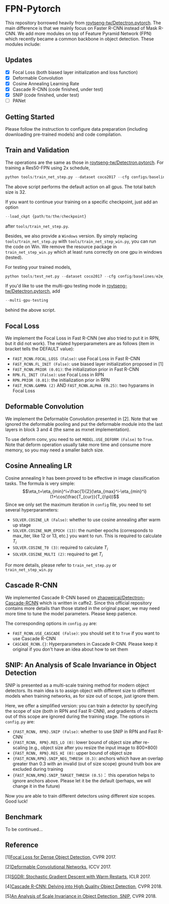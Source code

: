 # FPN-Pytorch

This repository borrowed heavily from [roytseng-tw/Detectron.pytorch](https://github.com/roytseng-tw/Detectron.pytorch). The main difference is that we mainly focus on Faster R-CNN instead of Mask R-CNN. We add more modules on top of Feature Pyramid Network (FPN) which recently became a common backbone in object detection. These modules include:

## Updates
- [x] Focal Loss (both biased layer initialization and loss function)
- [x] Deformable Convolution
- [x] Cosine Annealing Learning Rate
- [x] Cascade R-CNN (code finished, under test)
- [x] SNIP (code finished, under test)
- [ ] PANet

## Getting Started
Please follow the instruction to configure data preparation (including downloading pre-trained models) and code compilation.

## Train and Validation
The operations are the same as those in [roytseng-tw/Detectron.pytorch](https://github.com/roytseng-tw/Detectron.pytorch).
For training a Res50-FPN using 2x schedule,
```python
python tools/train_net_step.py --dataset coco2017 --cfg configs/baselines/e2e_faster_rcnn_R-50-FPN_2x.yaml --bs 32
```
The above script performs the default action on all gpus. The total batch size is 32.

If you want to continue your training on a specific checkpoint, just add an option
```python
--load_ckpt {path/to/the/checkpoint}
```
after `tools/train_net_step.py`.

Besides, we also provide a `Windows` version. By simply replacing `tools/train_net_step.py` with `tools/train_net_step_win.py`, you can run the code on Win. We remove the resource package in `train_net_step_win.py` which at least runs correctly on one gpu in windows (tested).

For testing your trained models,
```python
python tools/test_net.py --dataset coco2017 --cfg config/baselines/e2e_faster_rcnn_R-50-FPN_2x.yaml --load_ckpt {path/to/your/checkpoint}
```
If you'd like to use the multi-gpu testing mode in [roytseng-tw/Detectron.pytorch](https://github.com/roytseng-tw/Detectron.pytorch), add 
```python
--multi-gpu-testing
```
behind the above script.

## Focal Loss
We implement the Focal Loss in Fast R-CNN (we also tried to put it in RPN, but it did not work). The related hyperparameters are as follows (item in bracket tells the DEFAULT value):

- `FAST_RCNN.FOCAL_LOSS (False)`: use Focal Loss in Fast R-CNN
- `FAST_RCNN.FL_INIT (False)`: use biased layer initialization proposed in [1]
- `FAST_RCNN.PRIOR (0.01)`: the initialization prior in Fast R-CNN
- `RPN.FL_INIT (False)`: use Focal Loss in RPN
- `RPN.PRIOR (0.01)`: the initialization prior in RPN
- `FAST_RCNN.GAMMA (2)` AND `FAST_RCNN.ALPHA (0.25)`: two hyparams in Focal Loss

## Deformable Convolution
We implement the Deformable Convolution presented in [2]. Note that we ignored the deformable pooling and put the deformable module into the last layers in block 3 and 4 (the same as mxnet implementation).

To use deform conv, you need to set `MODEL.USE_DEFORM (False)` to `True`. Note that deform operation usually take more time and consume more memory, so you may need a smaller batch size.

## Cosine Annealing LR
Cosine annealing lr has been proved to be effective in image classification tasks. The formula is very simple:
$$\eta_t=\eta_{min}^i+\frac{1}{2}(\eta_{max}^i-\eta_{min}^i)(1+\cos(\frac{T_{cur}}{T_i}\pi))$$
Since we only set the maximum iteration in `config` file, you need to set several hyperparameters:

- `SOLVER.COSINE_LR (False)`: whether to use cosine annealing after warm up stage
- `SOLVER.COSINE_NUM_EPOCH (13)`: the number epochs (corresponds to max_iter, like 12 or 13, etc.) you want to run. This is required to calculate $T_i$
- `SOLVER.COSINE_T0 (3)`: required to calculate $T_i$
- `SOLVER.COSINE_MULTI (2)`: required to get $T_i$

For more details, please refer to `train_net_step.py` or `train_net_step_win.py`

## Cascade R-CNN
We implemented Cascade R-CNN based on [zhaoweicai/Detectron-Cascade-RCNN](https://github.com/zhaoweicai/Detectron-Cascade-RCNN) which is written in caffe2. Since this official repository contains more details than those stated in the original paper, we may need more time to tune the model parameters. Please keep patience.

The corresponding options in `config.py` are:

- `FAST_RCNN.USE_CASCADE (False)`:  you should set it to `True` if you want to use Cascade R-CNN
- `CASCADE_RCNN.{}`: Hyperparameters in Cascade R-CNN. Please keep it original if you don't have an idea about how to set them

## SNIP: An Analysis of Scale Invariance in Object Detection
SNIP is presented as a multi-scale training method for modern object detectors. Its main idea is to assign object with different size to different models when training networks, as for size out of scope, just ignore them. 

Here, we offer a simplified version: you can train a detector by specifying the scope of size (both in RPN and Fast R-CNN), and gradients of objects out of this scope are ignored during the training stage. The options in `config.py` are:

- `{FAST_RCNN, RPN}.SNIP (False)`: whether to use SNIP in RPN and Fast R-CNN
- `{FAST_RCNN, RPN}.RES_LO (0)`: lower bound of object size after re-scaling (e.g., object size after you resize the input image to 800$\times$800)
- `{FAST_RCNN, RPN}.RES_HI (0)`: upper bound of object size
- `{FAST_RCNN,RPN}.SNIP_NEG_THRESH (0.3)`:  anchors which have an overlap greater than 0.3 with an invalid (out of size scope) ground truth box are excluded during training
- `{FAST_RCNN,RPN}.SNIP_TARGET_THRESH (0.5)`： this operation helps to ignore anchors above. Please let it be the default (perhaps, we will change it in the future)

Now you are able to train different detectors using different size scopes. Good luck!

## Benchmark

To be continued...

## Reference
[1][Focal Loss for Dense Object Detection](https://arxiv.org/abs/1708.02002), CVPR 2017.

[2][Deformable Convolutional Networks](http://openaccess.thecvf.com/content_ICCV_2017/papers/Dai_Deformable_Convolutional_Networks_ICCV_2017_paper.pdf), ICCV 2017.

[3][SGDR: Stochastic Gradient Descent with Warm Restarts](https://arxiv.org/abs/1608.03983), ICLR 2017.

[4][Cascade R-CNN: Delving into High Quality Object Detection](https://arxiv.org/abs/1712.00726), CVPR 2018.

[5][An Analysis of Scale Invariance in Object Detection ­ SNIP](http://openaccess.thecvf.com/content_cvpr_2018/papers/Singh_An_Analysis_of_CVPR_2018_paper.pdf), CVPR 2018.